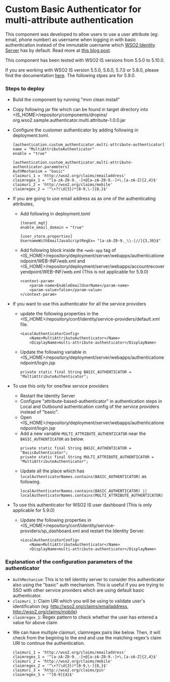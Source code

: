 # Custom Basic Authenticator for multi-attribute authentication

This component was developed to allow users to use a user attribute (eg: email, phone number) as username when logging in
 with basic authentication instead of the immutable username which [WSO2 Identity Server](https://wso2.com/identity-and-access-management/) has by default. Read more at [this blog post](https://medium.com/@sajithekanayaka/solved-multiple-login-identifiers-for-wso2-identity-server-78005599d97e).
 
 This component has been tested with WSO2 IS versions from 5.5.0 to 5.10.0.
 
 If you are working with WSO2 IS version 5.5.0, 5.6.0, 5.7.0 or 5.8.0, please find the documentation [here](README-5.8.0-and-old.MD). The following stpes are for 5.9.0.

### Steps to deploy
- Build the component by running "mvn clean install"
- Copy following jar file which can be found in target directory into <IS_HOME>/repository/components/dropins/
org.wso2.sample.authenticator.multi.attribute-1.0.0.jar
- Configure the customer authenticator by adding following in deployment.toml.
    ```
    [authentication.custom_authenticator.multi-attribute-authenticator]
    name = "MultiAttributeAuthenticator"
    enable = "true"
    
    [authentication.custom_authenticator.multi-attribute-authenticator.parameters]
    AuthMechanism = "basic"
    claimuri_1 = 'http://wso2.org/claims/emailaddress'
    claimregex_1 = '^[a-zA-Z0-9._-]+@[a-zA-Z0-9.-]+\.[a-zA-Z]{2,4}$'
    claimuri_2 = 'http://wso2.org/claims/mobile'
    claimregex_2 = '^\+?(\d{3})*[0-9,\-]{8,}$'
    ```
    
- If you are going to use email address as as one of the authenticating attributes,
    * Add following in deployment.toml
        ```
        [tenant_mgt]
        enable_email_domain = "true"
        
        [user_store.properties]
        UsernameWithEmailJavaScriptRegEx= "[a-zA-Z0-9._\\-|//]{3,30}$"
        ```
    * Add following block inside the `<web-app` tag of <IS_HOME>/repository/deployment/server/webapps/authenticationendpoint/WEB-INF/web.xml and <IS_HOME>/repository/deployment/server/webapps/accountrecoveryendpoint/WEB-INF/web.xml (This is not applicable for 5.9.0)
        ```
        <context-param>
            <param-name>EnableEmailUserName</param-name>
            <param-value>false</param-value>
        </context-param>
        ```
    
- If you want to use this authenticator for all the service providers
  * update the following properties in the <IS_HOME>/repository/conf/identity/service-providers/default.xml file.
    ```
    <LocalAuthenticatorConfig>
        <Name>MultiAttributeAuthenticator</Name>
        <DisplayName>multi-attribute-authenticator</DisplayName>
    ```
  * Update the following variable in <IS_HOME>/repository/deployment/server/webapps/authenticationendpoint/login.jsp
    ```
    private static final String BASIC_AUTHENTICATOR = "MultiAttributeAuthenticator";
    ```
- To use this only for one/few service providers
  * Restart the Identity Server
  * Configure "attribute-based-authenticator" in authentication steps in Local and Outbound authentication config of the
 service providers instead of "basic".
  * Open <IS_HOME>/repository/deployment/server/webapps/authenticationendpoint/login.jsp
  * Add a new variable `MULTI_ATTRIBUTE_AUTHENTICATOR` near the `BASIC_AUTHENTICATOR` as below.
    ```
    private static final String BASIC_AUTHENTICATOR = "BasicAuthenticator";
    private static final String MULTI_ATTRIBUTE_AUTHENTICATOR = "MultiAttributeAuthenticator";
    ```
  * Update all the place which has `localAuthenticatorNames.contains(BASIC_AUTHENTICATOR)` as following.
    ```
    localAuthenticatorNames.contains(BASIC_AUTHENTICATOR) || localAuthenticatorNames.contains(MULTI_ATTRIBUTE_AUTHENTICATOR)
    ```
- To use this authenticator for WSO2 IS user dashboard (This is only applicable for 5.9.0)
  * Update the following properties in 
<IS_HOME>/repository/conf/identity/service-providers/sp_dashboard.xml and restart the Identity Server.
    ```
    <LocalAuthenticatorConfig>
        <Name>MultiAttributeAuthenticator</Name>
        <DisplayName>multi-attribute-authenticator</DisplayName>
    ```

### Explanation of the configuration parameters of the authenticator
- `AuthMechanism`: This is to tell identity server to consider this authenticator also using the "basic" auth mechanism.
 This is useful if you are trying to SSO with other service providers which are using default basic authenticator.
- `claimuri_1`: Claim URI which you will be using to validate user's identification (eg: http://wso2.org/claims/emailaddress, http://wso2.org/claims/mobile)
- `claimregex_1`: Regex pattern to check whether the user has entered a value for above claim
* We can have multiple claimuri, claimregex pairs like below. Then, it will check from the begining to the end and use the matching regex's claim URI to continue the authentication.
    ```
    claimuri_1 = 'http://wso2.org/claims/emailaddress'
    claimregex_1 = '^[a-zA-Z0-9._-]+@[a-zA-Z0-9.-]+\.[a-zA-Z]{2,4}$'
    claimuri_2 = 'http://wso2.org/claims/mobile'
    claimregex_2 = '^\+?(\d{3})*[0-9,\-]{8,}$'
    claimuri_3 = 'http://wso2.org/claims/pin'
    claimregex_3 = '^[0-9]{4}$'
    ```
